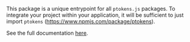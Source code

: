 This package is a unique entrypoint for all `ptokens.js` packages.
To integrate your project within your application, it will be sufficient to just import `ptokens` (https://www.npmjs.com/package/ptokens).

See the full documentation [here](https://pnetwork-association.github.io/ptokens.js).
